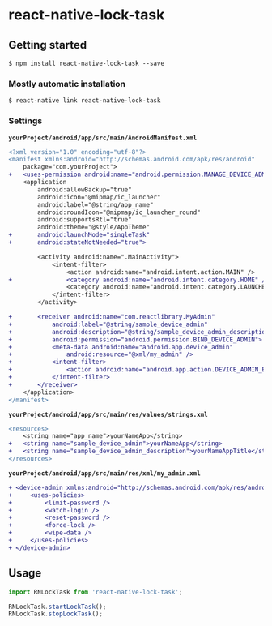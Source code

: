 
# react-native-lock-task

## Getting started

`$ npm install react-native-lock-task --save`

### Mostly automatic installation

`$ react-native link react-native-lock-task`

### Settings

**`yourProject/android/app/src/main/AndroidManifest.xml`**

```diff
<?xml version="1.0" encoding="utf-8"?>
<manifest xmlns:android="http://schemas.android.com/apk/res/android"
    package="com.yourProject">
+   <uses-permission android:name="android.permission.MANAGE_DEVICE_ADMINS" />
    <application
        android:allowBackup="true"
        android:icon="@mipmap/ic_launcher"
        android:label="@string/app_name"
        android:roundIcon="@mipmap/ic_launcher_round"
        android:supportsRtl="true"
        android:theme="@style/AppTheme"
+       android:launchMode="singleTask"
+       android:stateNotNeeded="true">

        <activity android:name=".MainActivity">
            <intent-filter>
                <action android:name="android.intent.action.MAIN" />
+               <category android:name="android.intent.category.HOME" />
                <category android:name="android.intent.category.LAUNCHER" />
            </intent-filter>
        </activity>

+       <receiver android:name="com.reactlibrary.MyAdmin"
+           android:label="@string/sample_device_admin"
+           android:description="@string/sample_device_admin_description"
+           android:permission="android.permission.BIND_DEVICE_ADMIN">
+           <meta-data android:name="android.app.device_admin"
+               android:resource="@xml/my_admin" />
+           <intent-filter>
+               <action android:name="android.app.action.DEVICE_ADMIN_ENABLED" />
+           </intent-filter>
+       </receiver>
    </application>
</manifest>
```


**`yourProject/android/app/src/main/res/values/strings.xml`**

```diff
<resources>
    <string name="app_name">yourNameApp</string>
+   <string name="sample_device_admin">yourNameApp</string>
+   <string name="sample_device_admin_description">yourNameAppTitle</string>
</resources>

```

**`yourProject/android/app/src/main/res/xml/my_admin.xml`**

```diff
+ <device-admin xmlns:android="http://schemas.android.com/apk/res/android">
+     <uses-policies>
+         <limit-password />
+         <watch-login />
+         <reset-password />
+         <force-lock />
+         <wipe-data />
+     </uses-policies>
+ </device-admin>

```

## Usage
```javascript
import RNLockTask from 'react-native-lock-task';

RNLockTask.startLockTask();
RNLockTask.stopLockTask();
```
